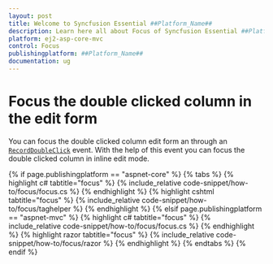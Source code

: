 ```yaml
---
layout: post
title: Welcome to Syncfusion Essential ##Platform_Name##
description: Learn here all about Focus of Syncfusion Essential ##Platform_Name## widgets based on HTML5 and jQuery.
platform: ej2-asp-core-mvc
control: Focus
publishingplatform: ##Platform_Name##
documentation: ug
---
```



# Focus the double clicked column in the edit form

You can focus the double clicked column edit form an through an [`RecordDoubleClick`](https://help.syncfusion.com/cr/cref_files/aspnetcore-js2/Syncfusion.EJ2~Syncfusion.EJ2.Grids.Grid~RecordDoubleClick.html) event. With the help of this event you can focus the double clicked column in inline edit mode.

{% if page.publishingplatform == "aspnet-core" %}
{% tabs %}
{% highlight c# tabtitle="focus" %}
{% include_relative code-snippet/how-to/focus/focus.cs %}
{% endhighlight %}
{% highlight cshtml tabtitle="focus" %}
{% include_relative code-snippet/how-to/focus/taghelper %}
{% endhighlight %}
{% elsif page.publishingplatform == "aspnet-mvc" %}
{% highlight c# tabtitle="focus" %}
{% include_relative code-snippet/how-to/focus/focus.cs %}
{% endhighlight %}
{% highlight razor tabtitle="focus" %}
{% include_relative code-snippet/how-to/focus/razor %}
{% endhighlight %}
{% endtabs %}
{% endif %}

